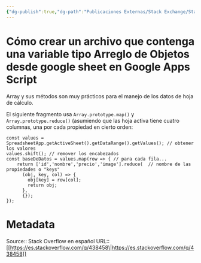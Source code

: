 ```yaml
---
{"dg-publish":true,"dg-path":"Publicaciones Externas/Stack Exchange/Stack Overflow en español/es.stackoverflow.com-438458.md","permalink":"/publicaciones-externas/stack-exchange/stack-overflow-en-espanol/es-stackoverflow-com-438458/","title":"Cómo crear un archivo que contenga una variable tipo Arreglo de Objetos desde google sheet en Google Apps Script","hide":true,"noteIcon":"default","created":"2024-04-03T12:49:10.417-06:00","updated":"2024-04-05T16:43:57.215-06:00"}
---
```


# Cómo crear un archivo que contenga una variable tipo Arreglo de Objetos desde google sheet en Google Apps Script

Array y sus métodos son muy prácticos para el manejo de los datos de hoja de cálculo.

El siguiente fragmento usa `Array.prototype.map()` y `Array.prototype.reduce()` (asumiendo que las hoja activa tiene cuatro columnas, una por cada propiedad en cierto orden:

```
const values = SpreadsheetApp.getActiveSheet().getDataRange().getValues(); // obtener los valores
values.shift(); // remover los encabezados
const baseDeDatos = values.map(row => { // para cada fila...
    return ['id','nombre','precio','image'].reduce(  // nombre de las propiedades o "keys"
      (obj, key, col) => {
        obj[key] = row[col];
        return obj;
      }, 
      {});
});
```

# Metadata
Source:: Stack Overflow en español
URL:: [[https://es.stackoverflow.com/q/438458\|https://es.stackoverflow.com/q/438458]]

